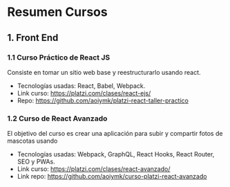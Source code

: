 # Resumen Cursos

## 1. Front End

### 1.1 Curso Práctico de React JS

Consiste en tomar un sitio web base y reestructurarlo usando react.

- Tecnologías usadas: React, Babel, Webpack.
- Link curso: https://platzi.com/clases/react-ejs/
- Repo: https://github.com/aoiymk/platzi-react-taller-practico

### 1.2 Curso de React Avanzado

El objetivo del curso es crear una aplicación para subir y compartir fotos de mascotas usando 

- Tecnologías usadas: Webpack, GraphQL, React Hooks, React Router, SEO y PWAs.
- Link curso: https://platzi.com/clases/react-avanzado/
- Link repo: https://github.com/aoiymk/curso-platzi-react-avanzado